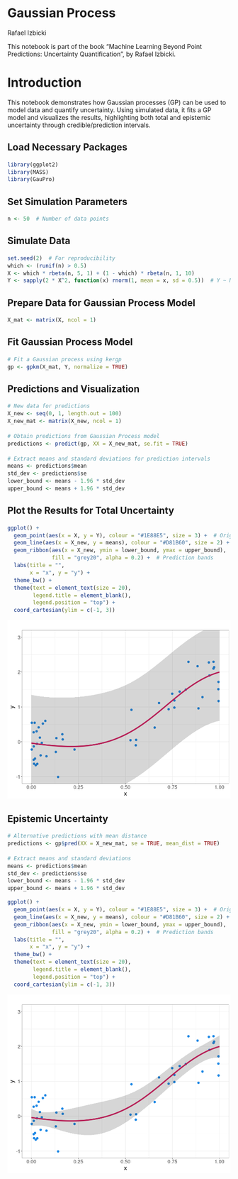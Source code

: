Gaussian Process
================
Rafael Izbicki

This notebook is part of the book “Machine Learning Beyond Point
Predictions: Uncertainty Quantification”, by Rafael Izbicki.

# Introduction

This notebook demonstrates how Gaussian processes (GP) can be used to
model data and quantify uncertainty. Using simulated data, it fits a GP
model and visualizes the results, highlighting both total and epistemic
uncertainty through credible/prediction intervals.

## Load Necessary Packages

``` r
library(ggplot2)
library(MASS)
library(GauPro)
```

## Set Simulation Parameters

``` r
n <- 50  # Number of data points
```

## Simulate Data

``` r
set.seed(2)  # For reproducibility
which <- (runif(n) > 0.5)
X <- which * rbeta(n, 5, 1) + (1 - which) * rbeta(n, 1, 10)
Y <- sapply(2 * X^2, function(x) rnorm(1, mean = x, sd = 0.5))  # Y ~ N(x, 0.1)
```

## Prepare Data for Gaussian Process Model

``` r
X_mat <- matrix(X, ncol = 1)
```

## Fit Gaussian Process Model

``` r
# Fit a Gaussian process using kergp
gp <- gpkm(X_mat, Y, normalize = TRUE)
```

## Predictions and Visualization

``` r
# New data for predictions
X_new <- seq(0, 1, length.out = 100)
X_new_mat <- matrix(X_new, ncol = 1)

# Obtain predictions from Gaussian Process model
predictions <- predict(gp, XX = X_new_mat, se.fit = TRUE)

# Extract means and standard deviations for prediction intervals
means <- predictions$mean
std_dev <- predictions$se
lower_bound <- means - 1.96 * std_dev
upper_bound <- means + 1.96 * std_dev
```

## Plot the Results for Total Uncertainty

``` r
ggplot() +
  geom_point(aes(x = X, y = Y), colour = "#1E88E5", size = 3) +  # Original data
  geom_line(aes(x = X_new, y = means), colour = "#D81B60", size = 2) +  # Estimated regression
  geom_ribbon(aes(x = X_new, ymin = lower_bound, ymax = upper_bound), 
              fill = "grey20", alpha = 0.2) +  # Prediction bands
  labs(title = "",
       x = "x", y = "y") +
  theme_bw() + 
  theme(text = element_text(size = 20), 
        legend.title = element_blank(), 
        legend.position = "top") +
  coord_cartesian(ylim = c(-1, 3)) 
```

![](Gaussian_Process_Notebook_files/figure-gfm/plot-results-1.png)<!-- -->

## Epistemic Uncertainty

``` r
# Alternative predictions with mean distance
predictions <- gp$pred(XX = X_new_mat, se = TRUE, mean_dist = TRUE)

# Extract means and standard deviations
means <- predictions$mean
std_dev <- predictions$se
lower_bound <- means - 1.96 * std_dev
upper_bound <- means + 1.96 * std_dev
```

``` r
ggplot() +
  geom_point(aes(x = X, y = Y), colour = "#1E88E5", size = 3) +  # Original data
  geom_line(aes(x = X_new, y = means), colour = "#D81B60", size = 2) +  # Estimated regression
  geom_ribbon(aes(x = X_new, ymin = lower_bound, ymax = upper_bound), 
              fill = "grey20", alpha = 0.2) +  # Prediction bands
  labs(title = "",
       x = "x", y = "y") +
  theme_bw() + 
  theme(text = element_text(size = 20), 
        legend.title = element_blank(), 
        legend.position = "top") +
  coord_cartesian(ylim = c(-1, 3))
```

![](Gaussian_Process_Notebook_files/figure-gfm/plot-alternative-1.png)<!-- -->
